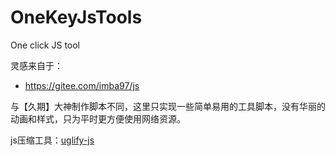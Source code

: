 # OneKeyJsTools
One click JS tool

灵感来自于：

- https://gitee.com/imba97/js

与【久期】大神制作脚本不同，这里只实现一些简单易用的工具脚本，没有华丽的动画和样式，只为平时更方便使用网络资源。

js压缩工具：[uglify-js](https://www.npmjs.com/package/uglify-js)

